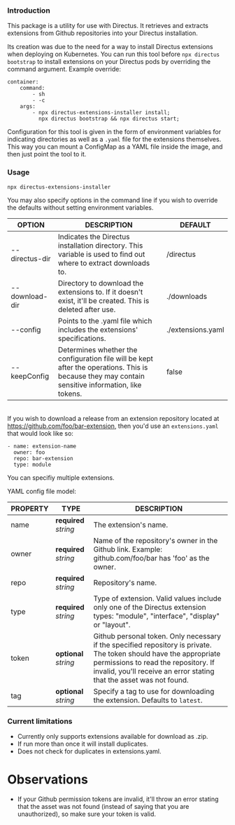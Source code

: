
### Introduction

This package is a utility for use with Directus. It retrieves and extracts extensions from Github repositories into your Directus installation.

Its creation was due to the need for a way to install Directus extensions when deploying on Kubernetes. You can run this tool before `npx directus bootstrap` to install extensions on your Directus pods by overriding the command argument. Example override:  
```
container:
    command:
        - sh
        - -c
    args:
        - npx directus-extensions-installer install;
          npx directus bootstrap && npx directus start;
```

Configuration for this tool is given in the form of environment variables for indicating directories as well as a `.yaml` file for the extensions themselves. This way you can mount a ConfigMap as a YAML file inside the image, and then just point the tool to it.

### Usage

`npx directus-extensions-installer`

You may also specify options in the command line if you wish to override the defaults without setting environment variables.


|OPTION|DESCRIPTION|DEFAULT|
|-|-|-|
| --directus-dir | Indicates the Directus installation directory. This variable is used to find out where to extract downloads to. | /directus |
| --download-dir | Directory to download the extensions to. If it doesn't exist, it'll be created. This is deleted after use. | ./downloads       |
| --config | Points to the .yaml file which includes the extensions' specifications. | ./extensions.yaml |
| --keepConfig | Determines whether the configuration file will be kept after the operations. This is because they may contain sensitive information, like tokens. | false |

&nbsp;  
If you wish to download a release from an extension repository located at https://github.com/foo/bar-extension, then you'd use an `extensions.yaml` that would look like so:

```
- name: extension-name
  owner: foo
  repo: bar-extension
  type: module
```

You can specifiy multiple extensions.

YAML config file model:

|PROPERTY|TYPE|DESCRIPTION|
|-|-|-|
| name | **required** _string_ | The extension's name.|
| owner | **required** _string_ | Name of the repository's owner in the Github link. Example: github.com/foo/bar has 'foo' as the owner.|
| repo | **required** _string_ | Repository's name.|
| type | **required** _string_ | Type of extension. Valid values include only one of the Directus extension types: "module", "interface", "display" or "layout".|
| token | **optional** _string_ | Github personal token. Only necessary if the specified repository is private. The token should have the appropriate permissions to read the repository. If invalid, you'll receive an error stating that the asset was not found.|
| tag | **optional** _string_ | Specify a tag to use for downloading the extension. Defaults to `latest`.|

### Current limitations
- Currently only supports extensions available for download as .zip.
- If run more than once it will install duplicates.
- Does not check for duplicates in extensions.yaml.

# Observations
- If your Github permission tokens are invalid, it'll throw an error stating that the asset was not found (instead of saying that you are unauthorized), so make sure your token is valid.